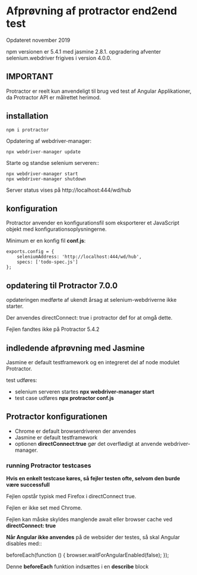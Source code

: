 # Afprøvning af protractor end2end test

Opdateret november 2019

npm versionen er 5.4.1 med jasmine 2.8.1. opgradering afventer selenium.webdriver frigives i version 4.0.0.


## IMPORTANT

Protractor er reelt kun anvendeligt til brug ved test af Angular Applikationer, da Protractor API er målrettet herimod.

## installation

```
npm i protractor
```

Opdatering af webdriver-manager:

```
npx webdriver-manager update
```

Starte og standse selenium serveren::

```
npx webdriver-manager start
npx webdriver-manager shutdown
```

Server status vises på http://localhost:444/wd/hub

## konfiguration

Protractor anvender en konfigurationsfil som eksporterer et JavaScript objekt med konfigurationsoplysningerne.

Minimum er en konfig fil **conf.js**:

```
exports.config = {
    seleniumAddress: 'http://localhost:444/wd/hub',
    specs: ['todo-spec.js']
};
```

## opdatering til Protractor 7.0.0

opdateringen medførte af ukendt årsag at selenium-webdriverne ikke starter.

Der anvendes directConnect: true i protractor def for at omgå dette.

Fejlen fandtes ikke på Protractor 5.4.2

## indledende afprøvning med Jasmine

Jasmine er default testframework og en integreret del af node modulet Protractor.

test udføres:

- selenium serveren startes **npx webdriver-manager start**
- test case udføres **npx protractor conf.js**

## Protractor konfigurationen

- Chrome er default browserdriveren der anvendes
- Jasmine er default testframework
- optionen **directConnect:true** gør det overflødigt at anvende webdriver-manager. 


### running Protractor testcases

**Hvis en enkelt testcase køres, så fejler testen ofte, selvom den burde være successfull**

Fejlen opstår typisk med Firefox i directConnect true.

Fejlen er ikke set med Chrome.

Fejlen kan måske skyldes manglende await eller browser cache ved **directConnect: true**


**Når Angular ikke anvendes** på de websider der testes, så skal Angular disables med::

   beforeEach(function () {
        browser.waitForAngularEnabled(false);
    });

Denne **beforeEach** funktion indsættes i en **describe** block

